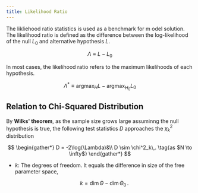 ```yaml
---
title: Likelihood Ratio
---
```


The likliehood ratio statistics is used as a benchmark for m odel solution. The likelihood ratio is defined as the difference between the log-likelihood of the null $L_0$ and alternative hypothesis $L$.

$$
\Lambda \equiv L - L_0
$$

In most cases, the likelihood ratio refers to the maximum likelihoods of each hypothesis.

$$
\Lambda^* \equiv \mathop{\arg\max}_{H} L - \mathop{\arg\max}_{H_0} L_0
$$

## Relation to Chi-Squared Distribution

By **Wilks' theorem**, as the sample size grows large assuminng the null hypothesis is true, the following test statistics $D$ approaches the $\chi^2_k$ distribution

$$
\begin{gather*}
D = -2\log(\Lambda)&\\
D \sim \chi^2_k\,. \tag{as $N \to \infty$}
\end{gather*}
$$

* $k$: The degrees of freedom. It equals the difference in size of the free parameter space,

  $$
  k = \dim{\Theta} - \dim{\Theta_0} \,.
  $$